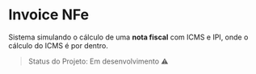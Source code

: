 <h1>Invoice NFe</h1>

<p>Sistema simulando o cálculo de uma <strong>nota fiscal</strong> com ICMS e IPI, onde o cálculo do ICMS é por dentro.</p>

> Status do Projeto: Em desenvolvimento :warning:
